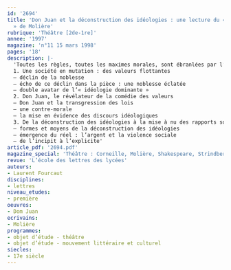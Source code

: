 ```yaml
---
id: '2694'
title: 'Don Juan et la déconstruction des idéologies : une lecture du « Dom Juan
  » de Molière'
rubrique: 'Théâtre [2de-1re]'
annee: '1997'
magazine: 'n°11 15 mars 1998'
pages: '18'
description: |-
  'Toutes les règles, toutes les maximes morales, sont ébranlées par l’insoumission de don Juan. C’est pourquoi il doit mourir. Mais lorsqu’il mourra, les idéologies qu’il aura  déconstruites laisseront voir à Sganarelle – et, à travers lui, aux spectateurs – la réalité nue des rapports sociaux…
  1. Une société en mutation : des valeurs flottantes
  – déclin de la noblesse
  – écho de ce déclin dans la pièce : une noblesse éclatée
  – double avatar de l’« idéologie dominante »
  2. Don Juan, le révélateur de la comédie des valeurs
  – Don Juan et la transgression des lois
  – une contre-morale
  – la mise en évidence des discours idéologiques
  3. De la déconstruction des idéologies à la mise à nu des rapports sociaux
  – formes et moyens de la déconstruction des idéologies
  – émergence du réel : l’argent et la violence sociale
  – de l’incipit à l’explicite'
article_pdf: '2694.pdf'
magazine_special: 'Théâtre : Corneille, Molière, Shakespeare, Strindberg'
revue: 'L’école des lettres des lycées'
auteurs:
- Laurent Fourcaut
disciplines:
- lettres
niveau_etudes:
- première
oeuvres:
- Dom Juan
ecrivains:
- Molière
programmes:
- objet d’étude - théâtre
- objet d’étude - mouvement littéraire et culturel
siecles:
- 17e siècle
---
```

